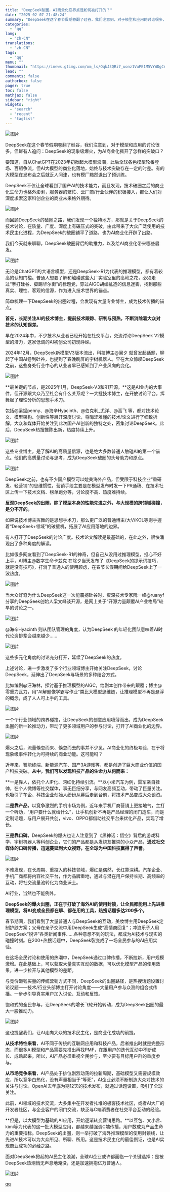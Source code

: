 ```yaml
---
title: "DeepSeek破圈，AI商业化临界点是如何被打开的？"
date: "2025-02-07 21:48:24"
summary: "DeepSeek在这个春节假期卷翻了硅谷，我们注意到，对于模型和应用的讨论很多，但鲜有人追问：Dee..."
categories:
  - "qq"
lang:
  - "zh-CN"
translations:
  - "zh-CN"
tags:
  - "qq"
menu: ""
thumbnail: "https://inews.gtimg.com/om_ls/OqkJ3QRi7_uonz1VuPE1M5VYWDgCAa6d6Vo8ilSfz2YEsAA_640360/0"
lead: ""
comments: false
authorbox: false
pager: true
toc: false
mathjax: false
sidebar: "right"
widgets:
  - "search"
  - "recent"
  - "taglist"
---
```


![图片](https://inews.gtimg.com/news_bt/OFwL6jWuznWgH8ruzZjE2Q2b0y76WW8nXb8p_IVcpkRNUAA/641)

DeepSeek在这个春节假期卷翻了硅谷，我们注意到，对于模型和应用的讨论很多，但鲜有人追问：DeepSeek的现象级爆火，为AI商业化撕开了怎样的突破口？

要知道，自从ChatGPT在2023年初掀起大模型浪潮，此后全球各色模型轮番登场、百舸争流，但AI大模型的商业化落地，始终与技术突破存在一定的时差。有的大模型在发布会之后就乏人问津，也有模厂黯然退出了预训练。

DeepSeek不仅让全球看到了国产AI的技术能力，而且发现，技术破圈之后的商业化生命力也格外澎湃，服务器的繁忙、云厂商/行业伙伴的积极接入，都让人们对深度求索这家科创企业的商业未来格外期待。

![图片](https://inews.gtimg.com/news_bt/OJhHTrklYQfRNqeyohrL0m-l0ogBeIgAySgNUnAerD3oUAA/641)

而回顾DeepSeek的破圈之路，我们发现一个独特地方，那就是关于DeepSeek的技术讨论，在质量、广度、深度上有碾压式的突破，由此带来了大众广泛使用的技术民主化进程，为DeepSeek的破圈铺平了道路，也为AI商业化开辟了出路。

我们今天就来聊聊，DeepSeek破圈背后的助推力，以及给AI商业化带来哪些启发。

![图片](https://inews.gtimg.com/news_bt/OKblwOJTV5zl2zOnrXpCMkV_uG3nR239XdwCGwsEDIh1kAA/641)

无论是ChatGPT的大语言模型，还是DeepSeek-R1为代表的推理模型，都有着较高的认知门槛。普通人想要了解和触碰这些大厂实验室里的高岭之花，必须走过“拳打硅谷、脚踢华尔街”的标题党，穿过AIGC胡编乱造的信息迷雾，找到那些真实、理性、客观的信源，作为进入技术世界的锚点。

简单梳理一下DeepSeek的出圈过程，会发现有大量专业博主，成为技术传播的锚点。

**首先，长期关注AI的技术博主，提前技术跟踪、研判与预热，不断消除着大众对技术的认知误差。**

早在2024年中，不少技术从业者已经开始在社交平台，交流讨论DeepSeek V2模型的潜力，这家低调的AI初创公司初现峥嵘。

2024年12月，DeepSeek新模型V3版本流出，科技博主@阑夕 就曾发起话题，聊起了中国AI卷到硅谷，也提到了春晚刷屏的宇树机器人。早在大众惊叹DeepSeek之前，这些身处行业中心的从业者早已感知到了产业风向的变化。

![图片](https://inews.gtimg.com/news_bt/OInHvqjA__OOP3HRiqHkwN3ID7UiFYr-0fgnnMkGDKrLQAA/641)

**最关键的节点，是2025年1月，DeepSeek-V3和R1开源。**这是AI业内的大事件，但开源跟大众乃至社会有什么关系呢？一大批技术博主，在开放讨论平台，挥舞起了理性分析的思想手术刀。

包括@梁斌penny、@海辛Hyacinth、@伯克利\_尤洋、@高飞 等，都对技术论文、模型架构、创新性等展开深度讨论，将晦涩难懂的技术/论文进行了细致拆解，大众和媒体开始关注到此次国产AI创新的独特之处，密集讨论DeepSeek。此后，DeepSeek热搜推陈出新，热度持续上升。

![图片](https://inews.gtimg.com/news_bt/OteKXS_PLSx0n4-ITiMiihPmB5LT_H-W29WivtPTV87T4AA/641)

这些专业博主，是了解AI的高质量信源，也是绝大多数普通人触碰AI的第一个锚点。他们的高质量讨论与思考，成为DeepSeek破圈的头号助力和原点。

![图片](https://inews.gtimg.com/news_bt/OLQ1eK05UoIKX8PR1zL2F2vQbzmMlI_C5CjYUOUsBq1aQAA/641)

DeepSeek之前，也有不少国产模型可以媲美海外产品，但受限于科技企业“重研发、轻营销”的思维惯性，营销手段主要是在模型发布时发一下PR通稿、在技术社区上传一下技术文档、榜单跑分等，讨论度不高、热度难持续。

**反观DeepSeek的出圈，除了模型本身的性能先进之外，与大规模的跨领域碰撞，是分不开的。**

如果说技术博主挥舞的是思想手术刀，那么更广泛的普通博主/大V/KOL等则手握着“DeepSeek+领域”的破壁机，拓展了AI应用落地的边界。

有人打开了DeepSeek的讨论广度。技术论文解读是最基础的，在此之外，很快涌现出了多种角度的解读。

比如很多网友看到了DeepSeek-R1的神奇，但自己从没用过推理模型，担心不好上手，AI博主@数字生命卡兹克 在除夕当天发布了《DeepSeek的提示词技巧，就是没有技巧》，打消了普通人的使用顾虑，在春节长假期间给DeepSeek上了一波热度。

![图片](https://inews.gtimg.com/news_bt/OhhNiDZ3Z3aPD14D2r2dTLPGt949Uq_DgGPVudCOzr1RgAA/641)

当大众好奇为什么DeepSeek这一次能震撼硅谷时，资深技术专家阮一峰@ruanyf 分享的DeepSeek创始人梁文峰谈开源，是网上关于“开源力量颠覆AI产业格局”较早的讨论之一。

![图片](https://inews.gtimg.com/news_bt/ORXkeWhRqOQR2ST0po4aeK_YgNPTHJWvDerssFm7cCNZ8AA/641)

@海辛Hyacinth 则从团队管理的角度，认为DeepSeek 的年轻化团队意味着AI时代论资排辈会越来越少……

![图片](https://inews.gtimg.com/news_bt/OCepxC-dlA_HLmfBgUdLkNO73mkAdHV1BZKRXLyaCpv4wAA/641)

这些多元化角度的讨论充分打开，延续了DeepSeek的热度。

上述讨论，进一步激发了多个行业领域博主开始关注DeepSeek，讨论DeepSeek，延伸出了DeepSeek与场景的多种结合方式。

比如编剧@汪海林，探讨基于推理模型的AIGC，给剧本创作带来的颠覆；博主@零重力瓦力，用“AI解题像学霸写作业”类比大模型思维链，让推理模型不再是悬浮的概念，成了人人可上手的工具。

![图片](https://inews.gtimg.com/news_bt/OOCWOhQGBjCXUsk0FeL_iUEDjgzyFVXauUDC40aZvtVOQAA/641)

一个个行业领域的跨界碰撞，让DeepSeek的创意应用喷薄而出，成为DeepSeek出圈的新一轮推动力，带动了更多领域用户的参与讨论，打开了AI商业化的边界。

![图片](https://inews.gtimg.com/news_bt/OVHNs8xNjLaWbVOTV6zPTp39plLmKRWo_huTzj6sPUewsAA/641)

爆火之后，流量倏忽而来、倏忽而去的事并不少见。AI商业化的终极考验，在于将现象级事件转化为可持续的商业动能。这可能吗？

近年来，智能终端、新能源汽车、国产3A游戏等，都是创造了巨大商业价值的国产科技突破。**从中，我们可以发现科技产品的生命力从何而来：**

**一是靠人，依托个人IP化、网红化持续引流。**以小米汽车为例，雷军亲自挂帅，在个人微博等社交媒体，事无巨细分享，与网友高频互动，带动了巨量关注。也吸引了车企、科技企业创始人纷纷从幕后走到台前，将技术产品变成大众谈资。

**二是靠产品**，以竞争激烈的手机市场为例，近年来手机厂商营销上更接地气，主打一个听劝，“用户要什么就给什么”，让手机创新不再是产品经理的闭门造车，而是定制话题，与用户展开共创，vivo、OPPO都借助社交平台来优化产品，实现了增长。

**三是靠口碑**，DeepSeek的爆火也让人注意到了《黑神话：悟空》背后的游戏科学、宇树机器人等科创企业，它们的产品都是从发烧友推崇的小众产品，**通过社交媒体的口碑传播，迅速蔓延到大众视野，在全球为中国科技赢得了声誉。**

![图片](https://inews.gtimg.com/news_bt/OWgVXqBo33YgCjaCJpaJxRCO0AnS5on1_tfsWbIG7C8vgAA/641)

不难发现，在长周期、重投入的科技领域，爆红是偶然，长红靠深耕。汽车企业、手机厂商都将内容社交平台，作为品牌重地，通过与潜在用户保持长期、高频率的互动，将社交流量池转化为商业沃土。

AI行业，当然也不能例外。

**DeepSeek的爆火出圈，正在于打破了海外AI的使用封锁，让全民都能用上先进推理模型，将AI变成全民都在聊、都在用的工具，热搜话题多达200多个。**

春节期间，我们看到了大量普通人与DeepSeek的互动，美妆博主用DeepSeek定制护肤方案；父母在亲子交流中用DeepSeek生成“高情商回复”；冲浪乐子人用DeepSeek“锐评”各类新闻事件……各种意想不到的玩法，都成为AI技术与现实的碰撞时刻。在200+热搜话题中，DeepSeek裂变成了一场全民参与的AI应用实验。

在这场全民讨论和使用的热潮中，DeepSeek通过口碑传播，不断拉新，用户规模激增。在此基础上，可以获取大量真实互动的数据，可以优化模型产品的使用效果，进一步拉开与其他模型的差距。

与竞价砸钱买量的传统营销方式不同，DeepSeek的出圈路径，是热搜话题设置讨论议题——技术/行业头部博主打开讨论角度——大量用户参与众测的组合式传播。一步步引导真实用户加入讨论、互动和反馈。

饱和式的全民参与，让DeepSeek的增长飞轮开始转动，成为DeepSeek出圈的最大一股推动力。

![图片](https://inews.gtimg.com/news_bt/OY8wdRLak1wBblHs_NUPYiVpLkiNQ5_cCe9fir33jpZIoAA/641)

这也提醒我们，让AI走向大众的技术民主化，是商业化成功的前提。

**从技术特性来看**，AI不同于传统的互联网应用和科技产品，后者推出时就是完整形态，而很多AI模型和产品需要先推出再找PMF，在跟用户的迭代互动中不断成长、成熟起来。所以，AI产品必须重视全民参与，至少要有目标用户群的重度参与。

**从市场竞争来看**，AI产品处于排位剧烈动荡的拉新周期，基础模型又需要规模效应，所以竞争白热化，没有声量相当于“等死”，AI企业必须不断制造大众对技术的关注与讨论。OpenAI去年底为期12天的技术发布，就通过话题设置，吸引了全球关注。

此前，AI领域的技术交流，大多集中在开发者扎堆的极客技术社区，或者AI大厂的开发者社区，与企业客户的闭门交流，缺乏与C端消费者在社交平台互动的经验。

**但是，以大模型为基础的AI应用，开始逐渐转变营销思路。**以豆包、文小言、kimi等为代表的这一批大模型应用，都越来越强调C端传播，用户数成为产品生命力的重要指标。DeepSeek的出圈，则一举打破了海外推理模型的使用封锁线，让先进AI技术可以为大众所见、所聊、所用。这是技术民主化的最佳例证，也是AI实现商业成功的必经之路。

面对DeepSeek掀起的AI民主化浪潮，全球AI企业或许都面临一个关键选择：是被DeepSeek热潮悄无声息地淹没，还是加速拥抱亿万普通人。

![图片](https://inews.gtimg.com/news_bt/O2vtosheA_-Lcb3IicxCFyRh3uootkF4brLeZmVLN_YtAAA/641)

[qq](https://new.qq.com/rain/a/20250207A08ZNS00)
